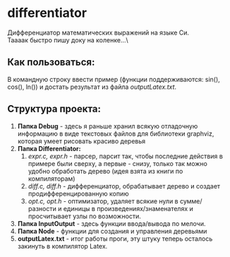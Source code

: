 # differentiator
Дифференциатор математических выражений на языке Си.\
Таааак быстро пишу доку на коленке...\
## Как пользоваться:
В командную строку ввести пример (функции поддерживаются: sin(), cos(), ln()) и достать результат из файла *outputLatex.txt*.

## Структура проекта:
1. **Папка Debug** - здесь я раньше хранил всякую отладочную информацию в виде текстовых файлов для библиотеки graphviz, которая умеет рисовать красиво деревья 
2. **Папка Differentiator:**
   1. *expr.c, expr.h* - парсер, парсит так, чтобы последние действия в примере были сверху, а первые - снизу, только так можно удобно обработать дерево (идея взята из книги по компиляторам)
   2. *diff.c, diff.h* - дифференциатор, обрабатывает дерево и создает продифференцированную копию
   3. *opt.c, opt.h* - оптимизатор, удаляет всякие нули в сумме/разности и единицы в произведениях/знаменателях и просчитывает узлы по возможности.
3. **Папка InputOutput** - здесь функции ввода/вывода по мелочи.
4. **Папка Node** - функции для создания и управления деревьями
5. **outputLatex.txt** - итог работы проги, эту штуку теперь осталось закинуть в компилятор Latex.